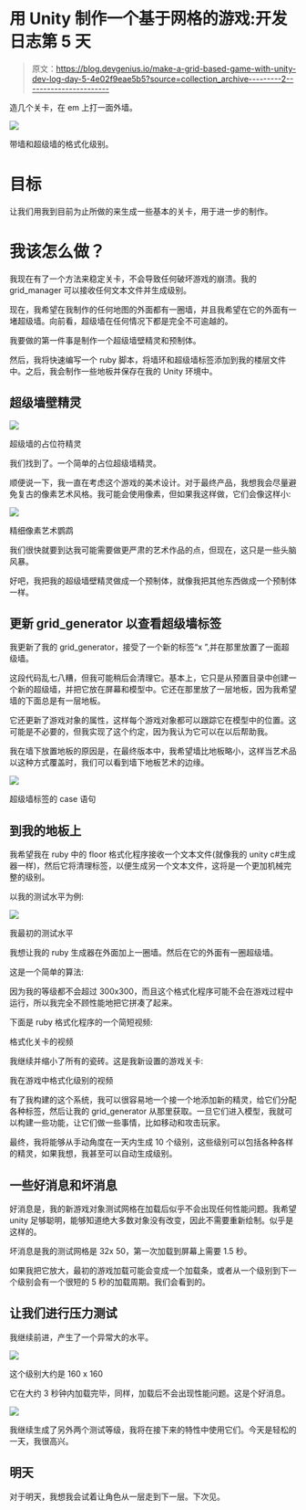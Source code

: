 # 用 Unity 制作一个基于网格的游戏:开发日志第 5 天

> 原文：<https://blog.devgenius.io/make-a-grid-based-game-with-unity-dev-log-day-5-4e02f9eae5b5?source=collection_archive---------2----------------------->

造几个关卡，在 em 上打一面外墙。

![](img/6a69b9be0a95a67fdbaf27c8cf594787.png)

带墙和超级墙的格式化级别。

# 目标

让我们用我到目前为止所做的来生成一些基本的关卡，用于进一步的制作。

# 我该怎么做？

我现在有了一个方法来稳定关卡，不会导致任何破坏游戏的崩溃。我的 grid_manager 可以接收任何文本文件并生成级别。

现在，我希望在我制作的任何地图的外面都有一圈墙，并且我希望在它的外面有一堵超级墙。向前看，超级墙在任何情况下都是完全不可逾越的。

我要做的第一件事是制作一个超级墙壁精灵和预制体。

然后，我将快速编写一个 ruby 脚本，将墙环和超级墙标签添加到我的楼层文件中。之后，我会制作一些地板并保存在我的 Unity 环境中。

## 超级墙壁精灵

![](img/ccdc276c731ff5cf27399e79840db1ce.png)

超级墙的占位符精灵

我们找到了。一个简单的占位超级墙精灵。

顺便说一下，我一直在考虑这个游戏的美术设计。对于最终产品，我想我会尽量避免复古的像素艺术风格。我可能会使用像素，但如果我这样做，它们会像这样小:

![](img/6df0242e53498156ae4e3f8d64f410db.png)

精细像素艺术鹦鹉

我们很快就要到达我可能需要做更严肃的艺术作品的点，但现在，这只是一些头脑风暴。

好吧，我把我的超级墙壁精灵做成一个预制体，就像我把其他东西做成一个预制体一样。

## 更新 grid_generator 以查看超级墙标签

我更新了我的 grid_generator，接受了一个新的标签“x ”,并在那里放置了一面超级墙。

这段代码乱七八糟，但我可能稍后会清理它。基本上，它只是从预置目录中创建一个新的超级墙，并把它放在屏幕和模型中。它还在那里放了一层地板，因为我希望墙的下面总是有一层地板。

它还更新了游戏对象的属性，这样每个游戏对象都可以跟踪它在模型中的位置。这可能是不必要的，但我实现了这个约定，因为我认为它可以在以后帮助我。

我在墙下放置地板的原因是，在最终版本中，我希望墙比地板略小，这样当艺术品以这种方式覆盖时，我们可以看到墙下地板艺术的边缘。

![](img/55103db5fe903ec814c334a26a576dac.png)

超级墙标签的 case 语句

## 到我的地板上

我希望我在 ruby 中的 floor 格式化程序接收一个文本文件(就像我的 unity c#生成器一样)，然后它将清理标签，以便生成另一个文本文件，这将是一个更加机械完整的级别。

以我的测试水平为例:

![](img/a40e2aec6d8807649f827e7d4ebe360a.png)

我最初的测试水平

我想让我的 ruby 生成器在外面加上一圈墙。然后在它的外面有一圈超级墙。

这是一个简单的算法:

因为我的等级都不会超过 300x300，而且这个格式化程序可能不会在游戏过程中运行，所以我完全不顾性能地把它拼凑了起来。

下面是 ruby 格式化程序的一个简短视频:

格式化关卡的视频

我继续并缩小了所有的瓷砖。这是我新设置的游戏关卡:

我在游戏中格式化级别的视频

有了我构建的这个系统，我可以很容易地一个接一个地添加新的精灵，给它们分配各种标签，然后让我的 grid_generator 从那里获取。一旦它们进入模型，我就可以构建一些功能，让它们做一些事情，比如移动和攻击玩家。

最终，我将能够从手动角度在一天内生成 10 个级别，这些级别可以包括各种各样的精灵，如果我想，我甚至可以自动生成级别。

## 一些好消息和坏消息

好消息是，我的新游戏对象测试网格在加载后似乎不会出现任何性能问题。我希望 unity 足够聪明，能够知道绝大多数对象没有改变，因此不需要重新绘制。似乎是这样的。

坏消息是我的测试网格是 32x 50，第一次加载到屏幕上需要 1.5 秒。

如果我把它放大，最初的游戏加载可能会变成一个加载条，或者从一个级别到下一个级别会有一个很短的 5 秒的加载周期。我们会看到的。

## 让我们进行压力测试

我继续前进，产生了一个异常大的水平。

![](img/c3e380ac57363cb1ede9f92eb6c0b766.png)

这个级别大约是 160 x 160

它在大约 3 秒钟内加载完毕，同样，加载后不会出现性能问题。这是个好消息。

![](img/b15f1e26fb77efe506d99234ce63ab40.png)

我继续生成了另外两个测试等级，我将在接下来的特性中使用它们。今天是轻松的一天，我很高兴。

## 明天

对于明天，我想我会试着让角色从一层走到下一层。下次见。